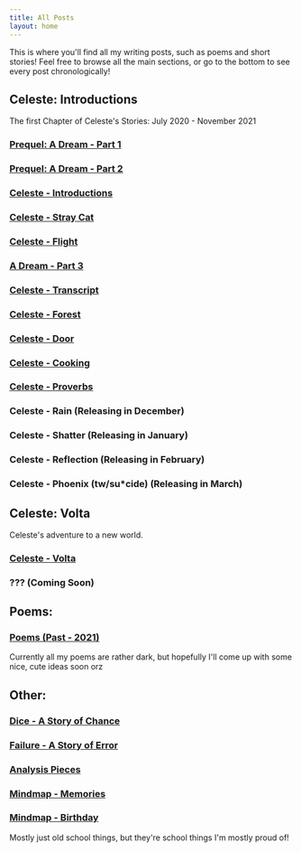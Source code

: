 ```yaml
---
title: All Posts
layout: home
---
```

This is where you'll find all my writing posts, such as poems and short stories! Feel free to browse all the main sections, or go to the bottom to see every post chronologically!

## Celeste: Introductions ##
The first Chapter of Celeste's Stories: July 2020 - November 2021

### [Prequel: A Dream - Part 1](/celeste/2020/07/07/dream-pt-1) ###
### [Prequel: A Dream - Part 2](/celeste/2020/07/31/dream-pt-2) ###
### [Celeste - Introductions](/celeste/2020/09/27/introductions) ###
### [Celeste - Stray Cat](/celeste/2021/03/28/stray-cat) ###
### [Celeste - Flight](/celeste/2021/04/22/wings) ###
### [A Dream - Part 3](/celeste/2021/02/28/dream-pt-3) ###
### [Celeste - Transcript](/celeste/2021/05/27/transcript) ###
### [Celeste - Forest](/celeste/2021/07/27/forest) ###
### [Celeste - Door](/celeste/2021/09/30/door) ###
### [Celeste - Cooking](/celeste/2021/10/27/cooking) ###
### [Celeste - Proverbs](/celeste/2021/12/04/proverbs) ###
### Celeste - Rain (Releasing in December) ###
### Celeste - Shatter (Releasing in January) ###
### Celeste - Reflection (Releasing in February) ###
### Celeste - Phoenix (tw/su*cide) (Releasing in March) ###

## Celeste: Volta ##
Celeste's adventure to a new world.

### [Celeste - Volta](/volta/2021/12/04/volta) ###
### ??? (Coming Soon) ###

## Poems: ##

### [Poems (Past - 2021)](/poetry/2021/01/01/2021poems) ###
Currently all my poems are rather dark, but hopefully I'll come up with some nice, cute ideas soon orz

## Other: ##

### [Dice - A Story of Chance](/prose/2020/11/30/dice) ###
### [Failure - A Story of Error](/prose/2020/03/19/failure) ###
### [Analysis Pieces](/schoolwork/2021/02/11/analysis) ###
### [Mindmap - Memories](/other/2021/05/27/memories) ###
### [Mindmap - Birthday](/other/2021/05/27/birthday) ###
Mostly just old school things, but they're school things I'm mostly proud of!